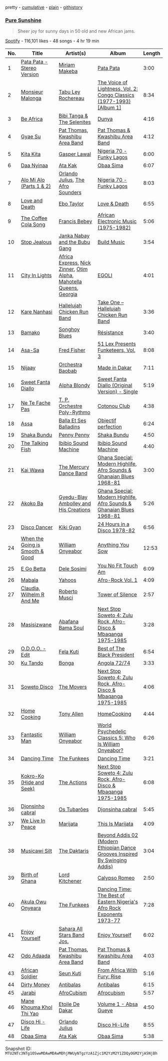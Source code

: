 pretty - [cumulative](/playlists/cumulative/37i9dQZF1DXaSYtampkg5n.md) - [plain](/playlists/plain/37i9dQZF1DXaSYtampkg5n) - [githistory](https://github.githistory.xyz/mackorone/spotify-playlist-archive/blob/main/playlists/plain/37i9dQZF1DXaSYtampkg5n)

### [Pure Sunshine](https://open.spotify.com/playlist/37i9dQZF1DXaSYtampkg5n)

> Sheer joy for sunny days in 50 old and new African jams.

[Spotify](https://open.spotify.com/user/spotify) - 116,101 likes - 48 songs - 4 hr 19 min

| No. | Title | Artist(s) | Album | Length |
|---|---|---|---|---|
| 1 | [Pata Pata \- Stereo Version](https://open.spotify.com/track/1BLXxFPDL2BT37nHKD7KrA) | [Miriam Makeba](https://open.spotify.com/artist/18RkLKfeoUgZflWv9os25W) | [Pata Pata](https://open.spotify.com/album/4xPYddRQPYB5jbTB3e7tL5) | 3:00 |
| 2 | [Monsieur Malonga](https://open.spotify.com/track/6Ug3P0ivlgDyO2Rm6GxQnT) | [Tabu Ley Rochereau](https://open.spotify.com/artist/7hYOOcRqfNzeE2CTpajd5a) | [The Voice of Lightness, Vol\. 2: Congo Classics \(1977\-1993\) \[Album 1\]](https://open.spotify.com/album/1IiZl1AtQZJPNKd1uifCeH) | 8:34 |
| 3 | [Be Africa](https://open.spotify.com/track/6a88SuJzJZoZW510kyhnv0) | [Bibi Tanga & The Selenites](https://open.spotify.com/artist/1wDClxPQ3dnP5IfginkLma) | [Dunya](https://open.spotify.com/album/37eLqzuevZgrfsvHieEcRH) | 4:16 |
| 4 | [Gyae Su](https://open.spotify.com/track/3U9NVmsEdrTutU49F1ykvf) | [Pat Thomas](https://open.spotify.com/artist/6bDPzH0ZXkaMcXYlcQ2yoy), [Kwashibu Area Band](https://open.spotify.com/artist/53PQcfQVWV5FU1Mh7Of1yP) | [Pat Thomas & Kwashibu Area Band](https://open.spotify.com/album/2HMkfg3XgwUka7EnAvGbPC) | 4:12 |
| 5 | [Kita Kita](https://open.spotify.com/track/0sDc20D04QVMR1V3uF3RnQ) | [Gasper Lawal](https://open.spotify.com/artist/7jAPM35I7dAYPdKIfTUzwM) | [Nigeria 70 \- Funky Lagos](https://open.spotify.com/album/6vbhwiICICM9vQiUK62Me0) | 6:00 |
| 6 | [Daa Nyinaa](https://open.spotify.com/track/48lSNIKsrrwc9IhgP8XXwV) | [Ata Kak](https://open.spotify.com/artist/172WdsNGJYNNXVNQ1tXfrB) | [Obaa Sima](https://open.spotify.com/album/2ERqie1S8nRnxh14keiTBu) | 6:07 |
| 7 | [Alo Mi Alo \(Parts 1 & 2\)](https://open.spotify.com/track/4ZAjQaFzbW5IbJJsjfCJJ4) | [Orlando Julius](https://open.spotify.com/artist/5nmP3vKUqynlECpm2ura7L), [The Afro Sounders](https://open.spotify.com/artist/6NJCN6KXFzP8YlfX4mFDx8) | [Nigeria 70 \- Funky Lagos](https://open.spotify.com/album/6vbhwiICICM9vQiUK62Me0) | 8:03 |
| 8 | [Love and Death](https://open.spotify.com/track/2EdcEOJf2V8xMOTO7q2gCN) | [Ebo Taylor](https://open.spotify.com/artist/2gR0iQTVBPHDKiNn1Kq8HI) | [Love & Death](https://open.spotify.com/album/4MTtvGnI74RyOmG5UrVZhf) | 6:55 |
| 9 | [The Coffee Cola Song](https://open.spotify.com/track/3GYBtgclotwzSnd3u21VY7) | [Francis Bebey](https://open.spotify.com/artist/0mdmrbu5UZ32uRcRp2z6mr) | [African Electronic Music \(1975\-1982\)](https://open.spotify.com/album/7w99Aae1tYSTSb1OiDnxYY) | 5:06 |
| 10 | [Stop Jealous](https://open.spotify.com/track/0KgG8DYWlLQwPJSpsHyafq) | [Janka Nabay and the Bubu Gang](https://open.spotify.com/artist/1zC407L9CgUmxSDswWVISu) | [Build Music](https://open.spotify.com/album/1MXaSZMAZDQOVMbxhotGPq) | 3:54 |
| 11 | [City In Lights](https://open.spotify.com/track/1P7WPHbG33wHjDHVjH6v11) | [Africa Express](https://open.spotify.com/artist/0FvSMtCS6UPO4dfsvFT4Vm), [Nick Zinner](https://open.spotify.com/artist/2skDtpQeOI6zjRWIT3iFkO), [Otim Alpha](https://open.spotify.com/artist/07uMqKd2ikfAnQiyF0bNlV), [Mahotella Queens](https://open.spotify.com/artist/2IUmEbKT6wvT8Jv7AEaMIA), [Georgia](https://open.spotify.com/artist/06knYh538h5SI7OAEF8ek3) | [EGOLI](https://open.spotify.com/album/6XOtavVWhCDQTn6o10QeUB) | 4:01 |
| 12 | [Kare Nanhasi](https://open.spotify.com/track/4ZAOkPfa22QYJlWtF6aJDg) | [Hallelujah Chicken Run Band](https://open.spotify.com/artist/55xAwB77WuAIIinohovFwe) | [Take One – Hallelujah Chicken Run Band](https://open.spotify.com/album/65rLpTr70dPG6deRYBpCm2) | 3:36 |
| 13 | [Bamako](https://open.spotify.com/track/1oSip9aq8h5GyJW0t3rcfn) | [Songhoy Blues](https://open.spotify.com/artist/5fpQ5Qt2BKgoVBSMw4Z17Z) | [Résistance](https://open.spotify.com/album/4Ihzwun58CM5vmphpBngFG) | 3:40 |
| 14 | [Asa\-Sa](https://open.spotify.com/track/6qjqjWxDUQJ9XPfCzwxPOW) | [Fred Fisher](https://open.spotify.com/artist/3XQnrGFC2HRRgTt2N2TXWC) | [51 Lex Presents Funketeers, Vol\. 3](https://open.spotify.com/album/4USOs3dK9IXZShjZasmKJ2) | 8:08 |
| 15 | [Nijaay](https://open.spotify.com/track/3rZn8W62JE6eZrzBLZw95D) | [Orchestra Baobab](https://open.spotify.com/artist/7xT0arvCDupDU1YYy0BNv9) | [Made in Dakar](https://open.spotify.com/album/5T2htXMWcRmuYQdoHJEgi9) | 7:11 |
| 16 | [Sweet Fanta Diallo](https://open.spotify.com/track/2OvInx8L79Tf6ECNmhf1f2) | [Alpha Blondy](https://open.spotify.com/artist/41ekW4MXG59xJMXR8dX1OG) | [Sweet Fanta Diallo \(Original Version\) \- Single](https://open.spotify.com/album/0tSxsaDFFSokEqBQwdcXJe) | 5:19 |
| 17 | [Ne Te Fache Pas](https://open.spotify.com/track/1OXWh5wI5uospTQMLnjDQ2) | [T\. P\. Orchestre Poly\-Rythmo](https://open.spotify.com/artist/0eJnyYv95cVqWkoujUq7kb) | [Cotonou Club](https://open.spotify.com/album/07TRtwC1H4J3QcRu5mRVhd) | 4:38 |
| 18 | [Assa](https://open.spotify.com/track/6ChuADJJyE7bfPUecz0vmN) | [Balla Et Ses Balladins](https://open.spotify.com/artist/2qNmQvibIVFYLfpbWmyWuO) | [Objectif perfection](https://open.spotify.com/album/6K7NZTRRjzo8gNCMUoZKT4) | 6:24 |
| 19 | [Shaka Bundu](https://open.spotify.com/track/3XUjBarjhIMhwdIqHEYpPq) | [Penny Penny](https://open.spotify.com/artist/06Q8GDhLVAoLAQwwFCPiAp) | [Shaka Bundu](https://open.spotify.com/album/6rAslHNWd1rE26WNyu1tM7) | 4:50 |
| 20 | [The Talking Fish](https://open.spotify.com/track/2aT4HED0ewpbYuSU4FucaX) | [Ibibio Sound Machine](https://open.spotify.com/artist/4J6CnIqPEtWYn3la2YYj2c) | [Ibibio Sound Machine](https://open.spotify.com/album/68rsP4CYyKYNYFrU6kIFnz) | 4:40 |
| 21 | [Kai Wawa](https://open.spotify.com/track/5ZNfrNTjNWrDqGF6TAOhnM) | [The Mercury Dance Band](https://open.spotify.com/artist/5s7yP5PdeJyqfoLJ50YYBB) | [Ghana Special: Modern Highlife, Afro Sounds & Ghanaian Blues 1968\-81](https://open.spotify.com/album/6Q7IHMtwm5rvoTuPL8lUkz) | 3:00 |
| 22 | [Akoko Ba](https://open.spotify.com/track/29OXLtT3c3r7gJhLqT6YgL) | [Gyedu\-Blay Ambolley and His Creations](https://open.spotify.com/artist/2sNHRUX6XU5Bnfnh8JOdZI) | [Ghana Special: Modern Highlife, Afro Sounds & Ghanaian Blues 1968\-81](https://open.spotify.com/album/6Q7IHMtwm5rvoTuPL8lUkz) | 5:26 |
| 23 | [Disco Dancer](https://open.spotify.com/track/297SLwXcZw0ZUourOzPQpU) | [Kiki Gyan](https://open.spotify.com/artist/4lxYjU4q6B1KoDJOvNXzQy) | [24 Hours in a Disco 1978\-82](https://open.spotify.com/album/0p1PYyKaMEsDboqHmERvZu) | 6:56 |
| 24 | [When the Going is Smooth & Good](https://open.spotify.com/track/13oiVcrRczGhGVbWr38qdq) | [William Onyeabor](https://open.spotify.com/artist/755pQSGUy6rtPrUCbnJTvi) | [Anything You Sow](https://open.spotify.com/album/7hhXs3XnlGTf65404kxQZs) | 12:53 |
| 25 | [E Go Betta](https://open.spotify.com/track/4oYuAdRxIVLed4LxpLH4Bn) | [Dele Sosimi](https://open.spotify.com/artist/2HHFbP3OFh0bOgdnMYfqsc) | [You No Fit Touch Am](https://open.spotify.com/album/6Vtz6LOM6FKcxNW7vMkKeK) | 6:09 |
| 26 | [Mabala](https://open.spotify.com/track/4LFPnSWr311iWy2MkjeiWe) | [Yahoos](https://open.spotify.com/artist/06eyiiZcYZf4SRTlsMxWxa) | [Afro\-Rock Vol\. 1](https://open.spotify.com/album/46ZQZkK27RoM56LLt8xkSY) | 4:09 |
| 27 | [Claudia, Wilhelm R And Me](https://open.spotify.com/track/4jR8SmpJ76qsD1TlaD6TIY) | [Roberto Musci](https://open.spotify.com/artist/1HSz5qiRNcs8eJ0Sp2LOxw) | [Tower of Silence](https://open.spotify.com/album/0emZeMYklVE3LS97rGKN8S) | 2:57 |
| 28 | [Masisizwane](https://open.spotify.com/track/5drNawZolFDqGjK99v2Hri) | [Abafana Bama Soul](https://open.spotify.com/artist/3bA0rDxgBWuownNwVIUsS3) | [Next Stop Soweto 4: Zulu Rock, Afro\-Disco & Mbaqanga 1975\-1985](https://open.spotify.com/album/6mthYemYv5h7k6XwIo9R8F) | 3:28 |
| 29 | [O.D.O.O\. \- Edit](https://open.spotify.com/track/7yEPnFUTRWmfrLGLu24DRz) | [Fela Kuti](https://open.spotify.com/artist/5CG9X521RDFWCuAhlo6QoR) | [Best of The Black President](https://open.spotify.com/album/7325GfKum2hDK231i3LqA7) | 6:54 |
| 30 | [Ku Tando](https://open.spotify.com/track/00JRJnpa2IqNjuIOPBB5IC) | [Bonga](https://open.spotify.com/artist/0I6bdBR4Q7uoc3HI1OgI8C) | [Angola 72/74](https://open.spotify.com/album/0wKklfUh0GTGAICfuQxpMP) | 3:33 |
| 31 | [Soweto Disco](https://open.spotify.com/track/2Emwq6e9LijfaRNyqRiuqb) | [The Movers](https://open.spotify.com/artist/2X07VlWN9IlypdVxQqtwY6) | [Next Stop Soweto 4: Zulu Rock, Afro\-Disco & Mbaqanga 1975\-1985](https://open.spotify.com/album/6mthYemYv5h7k6XwIo9R8F) | 4:06 |
| 32 | [Home Cooking](https://open.spotify.com/track/20x6NOGs8e0Q4FTFPejMUJ) | [Tony Allen](https://open.spotify.com/artist/6JpZEemWmunccsrHXFUOgi) | [HomeCooking](https://open.spotify.com/album/5yzzvJinNh6q3305O3RuTQ) | 4:44 |
| 33 | [Fantastic Man](https://open.spotify.com/track/1ETZhP9orTkDclKEyt0xqm) | [William Onyeabor](https://open.spotify.com/artist/755pQSGUy6rtPrUCbnJTvi) | [World Psychedelic Classics 5: Who Is William Onyeabor?](https://open.spotify.com/album/5TTFe3hLqkfQf0xRUponX0) | 6:26 |
| 34 | [Dancing Time](https://open.spotify.com/track/6T0o9t2gBrFKic4mvGpZhU) | [The Funkees](https://open.spotify.com/artist/6dqBherxR2n5xMfqAI0L2J) | [Dancing Time](https://open.spotify.com/album/126myrNmHl3SNiRcmN22Co) | 3:21 |
| 35 | [Kokro\-Ko \(Hide and Seek\)](https://open.spotify.com/track/3qRVMQ4NopQIr8tFFKL6SD) | [The Actions](https://open.spotify.com/artist/6zVPjXxvk8RmPKjhOONids) | [Next Stop Soweto 4: Zulu Rock, Afro\-Disco & Mbaqanga 1975\-1985](https://open.spotify.com/album/6mthYemYv5h7k6XwIo9R8F) | 6:08 |
| 36 | [Djonsinho cabral](https://open.spotify.com/track/5r4EQ9mw1gtbwu0GKYeION) | [Os Tubarões](https://open.spotify.com/artist/7k1xtKMpdzF4wUttO6nv1f) | [Djonsinha cabral](https://open.spotify.com/album/7yPOisIuVr5BJjTGfkobVX) | 5:45 |
| 37 | [We Live In Peace](https://open.spotify.com/track/4l8N1IPZW1NpL4RnWbCiAj) | [Marijata](https://open.spotify.com/artist/1zlDVq7isxuxMGTueub0K3) | [This Is Marijata](https://open.spotify.com/album/5NgqwPu0hiNGTzltEHUTC0) | 4:09 |
| 38 | [Musicawi Silt](https://open.spotify.com/track/2qo7XWwu0l0IJ29Ybf5Mqh) | [The Daktaris](https://open.spotify.com/artist/42ccKlw9sHnNr29o6gqnsv) | [Beyond Addis 02 \(Modern Ethiopian Dance Grooves Inspired By Swinging Addis\)](https://open.spotify.com/album/0h6TpRuK6ysFLQDXPDM4yT) | 3:04 |
| 39 | [Birth of Ghana](https://open.spotify.com/track/0HFYcmjhjWUOb5DC0uA36t) | [Lord Kitchener](https://open.spotify.com/artist/7FL6vuQ7VGJvOiZUukHAcK) | [Calypso Romeo](https://open.spotify.com/album/2AFff6hOOBPky0XrsjHYB3) | 2:50 |
| 40 | [Akula Owu Onyeara](https://open.spotify.com/track/0X7mNbVv1YYJ8SrAk4AsiT) | [The Funkees](https://open.spotify.com/artist/6dqBherxR2n5xMfqAI0L2J) | [Dancing Time: The Best of Eastern Nigeria's Afro Rock Exponents 1973\-77](https://open.spotify.com/album/7bmfQqqmSOdIzdIW3Ye8F3) | 7:28 |
| 41 | [Enjoy Yourself](https://open.spotify.com/track/7BgOdtjbfgvip4BJRn9NmI) | [Sahara All Stars Band Jos.](https://open.spotify.com/artist/11E58RQVNMMzzBWpi8J2rW) | [Enjoy Yourself](https://open.spotify.com/album/7gypen6SPcpqjxwc7CAoJA) | 6:02 |
| 42 | [Odo Adaada](https://open.spotify.com/track/2mi21f0CUYggWZ575iItwB) | [Pat Thomas](https://open.spotify.com/artist/6bDPzH0ZXkaMcXYlcQ2yoy), [Kwashibu Area Band](https://open.spotify.com/artist/53PQcfQVWV5FU1Mh7Of1yP) | [Pat Thomas & Kwashibu Area Band](https://open.spotify.com/album/2HMkfg3XgwUka7EnAvGbPC) | 4:03 |
| 43 | [African Soldier](https://open.spotify.com/track/1tbUmCysCajR0ATiaZ4jpO) | [Seun Kuti](https://open.spotify.com/artist/1GQur7dDvAWhKT9u9YwBJZ) | [From Africa With Fury: Rise](https://open.spotify.com/album/3LNtsr41dMcpDEBoSq7sux) | 5:16 |
| 44 | [Dirty Money](https://open.spotify.com/track/634Boo3ThjlnOkURPKQLBP) | [Antibalas](https://open.spotify.com/artist/2KGF6IKZfVGCKfyqcNVGfh) | [Antibalas](https://open.spotify.com/album/2iS8BbypqWnaU4GlJQlJAF) | 6:15 |
| 45 | [Jarabi](https://open.spotify.com/track/5EvehLwAeQkVwwEfoAawa4) | [AfroCubism](https://open.spotify.com/artist/2Los7jf0DpltIz39dDgNen) | [Afrocubism](https://open.spotify.com/album/7qXvKyPmjYWye72ZTIrihK) | 5:57 |
| 46 | [Mane Khouma Khol Thi Yao](https://open.spotify.com/track/08vETLzvQLVbdkF69a60PT) | [Etoile De Dakar](https://open.spotify.com/artist/0ZEIBXEWSSTDLhheAO9Wyk) | [Volume 1 \- Absa Gueye](https://open.spotify.com/album/5JN2ejFy2lqtPqUFcLMORv) | 4:50 |
| 47 | [Disco Hi \- Life](https://open.spotify.com/track/7LRRSTX1m4CzW8MXnfoxa0) | [Orlando Julius](https://open.spotify.com/artist/5nmP3vKUqynlECpm2ura7L) | [Disco Hi\-Life](https://open.spotify.com/album/3imgLN3LrdTmKN5ZyoDBxU) | 8:55 |
| 48 | [Obaa Sima](https://open.spotify.com/track/4LyxysVt5v3kkdJUSx8wvZ) | [Ata Kak](https://open.spotify.com/artist/172WdsNGJYNNXVNQ1tXfrB) | [Obaa Sima](https://open.spotify.com/album/2ERqie1S8nRnxh14keiTBu) | 5:38 |

Snapshot ID: `MTU2NTc3NTg1OSwwMDAwMDAwMDhjMWUyNTgzYzA1Zjc1M2YzM2Y1ZDQyOGM2YjA5NjBh`
